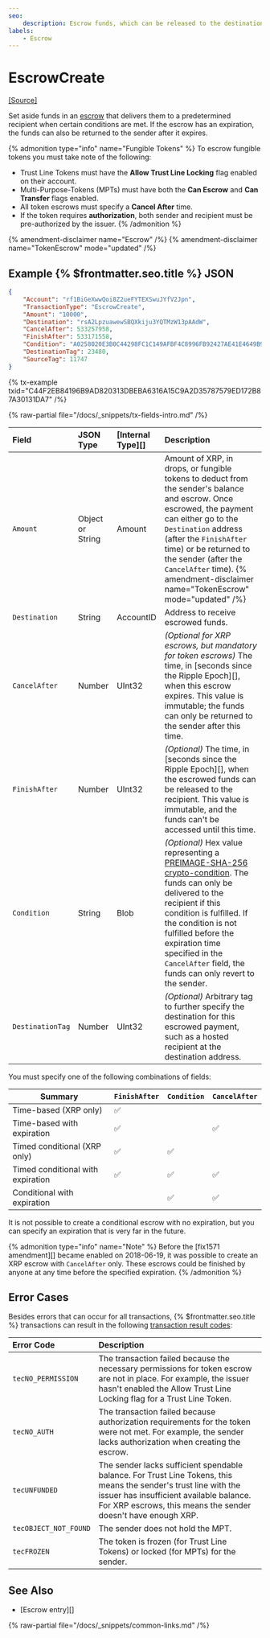 ```yaml
---
seo:
    description: Escrow funds, which can be released to the destination after a specific time or condition.
labels:
    - Escrow
---
```

# EscrowCreate
[[Source]](https://github.com/XRPLF/rippled/blob/master/src/xrpld/app/tx/detail/Escrow.cpp "Source")

Set aside funds in an [escrow](../../../../concepts/payment-types/escrow.md) that delivers them to a predetermined recipient when certain conditions are met. If the escrow has an expiration, the funds can also be returned to the sender after it expires.

{% admonition type="info" name="Fungible Tokens" %}
To escrow fungible tokens you must take note of the following:

- Trust Line Tokens must have the **Allow Trust Line Locking** flag enabled on their account.
- Multi-Purpose-Tokens (MPTs) must have both the **Can Escrow** and **Can Transfer** flags enabled.
- All token escrows must specify a **Cancel After** time.
- If the token requires **authorization**, both sender and recipient must be pre-authorized by the issuer.
{% /admonition %}

{% amendment-disclaimer name="Escrow" /%}
{% amendment-disclaimer name="TokenEscrow" mode="updated" /%}


## Example {% $frontmatter.seo.title %} JSON

```json
{
    "Account": "rf1BiGeXwwQoi8Z2ueFYTEXSwuJYfV2Jpn",
    "TransactionType": "EscrowCreate",
    "Amount": "10000",
    "Destination": "rsA2LpzuawewSBQXkiju3YQTMzW13pAAdW",
    "CancelAfter": 533257958,
    "FinishAfter": 533171558,
    "Condition": "A0258020E3B0C44298FC1C149AFBF4C8996FB92427AE41E4649B934CA495991B7852B855810100",
    "DestinationTag": 23480,
    "SourceTag": 11747
}
```

{% tx-example txid="C44F2EB84196B9AD820313DBEBA6316A15C9A2D35787579ED172B87A30131DA7" /%}


{% raw-partial file="/docs/_snippets/tx-fields-intro.md" /%}

| Field            | JSON Type | [Internal Type][] | Description               |
|:-----------------|:----------|:------------------|:--------------------------|
| `Amount`         | Object or String    | Amount            | Amount of XRP, in drops, or fungible tokens to deduct from the sender's balance and escrow. Once escrowed, the payment can either go to the `Destination` address (after the `FinishAfter` time) or be returned to the sender (after the `CancelAfter` time). {% amendment-disclaimer name="TokenEscrow" mode="updated" /%} |
| `Destination`    | String    | AccountID         | Address to receive escrowed funds. |
| `CancelAfter`    | Number    | UInt32            | _(Optional for XRP escrows, but mandatory for token escrows)_ The time, in [seconds since the Ripple Epoch][], when this escrow expires. This value is immutable; the funds can only be returned to the sender after this time. |
| `FinishAfter`    | Number    | UInt32            | _(Optional)_ The time, in [seconds since the Ripple Epoch][], when the escrowed funds can be released to the recipient. This value is immutable, and the funds can't be accessed until this time. |
| `Condition`      | String    | Blob              | _(Optional)_ Hex value representing a [PREIMAGE-SHA-256 crypto-condition](https://tools.ietf.org/html/draft-thomas-crypto-conditions-02#section-8.1). The funds can only be delivered to the recipient if this condition is fulfilled. If the condition is not fulfilled before the expiration time specified in the `CancelAfter` field, the funds can only revert to the sender. |
| `DestinationTag` | Number    | UInt32            | _(Optional)_ Arbitrary tag to further specify the destination for this escrowed payment, such as a hosted recipient at the destination address. |

You must specify one of the following combinations of fields:

| Summary                           | `FinishAfter` | `Condition` | `CancelAfter` |
|-----------------------------------|---------------|-------------|---------------|
| Time-based (XRP only)             | ✅            |             |               |
| Time-based with expiration        | ✅            |             | ✅            |
| Timed conditional (XRP only)      | ✅            | ✅          |               |
| Timed conditional with expiration | ✅            | ✅          | ✅            |
| Conditional with expiration       |               | ✅          | ✅            |

It is not possible to create a conditional escrow with no expiration, but you can specify an expiration that is very far in the future.

{% admonition type="info" name="Note" %}
Before the [fix1571 amendment][] became enabled on 2018-06-19, it was possible to create an XRP escrow with `CancelAfter` only. These escrows could be finished by anyone at any time before the specified expiration.
{% /admonition %}

## Error Cases

Besides errors that can occur for all transactions, {% $frontmatter.seo.title %} transactions can result in the following [transaction result codes](../transaction-results/index.md):

| Error Code            | Description                                  |
|:--------------------- |:---------------------------------------------|
| `tecNO_PERMISSION` | The transaction failed because the necessary permissions for token escrow are not in place. For example, the issuer hasn't enabled the Allow Trust Line Locking flag for a Trust Line Token.|
| `tecNO_AUTH` | The transaction failed because authorization requirements for the token were not met. For example, the sender lacks authorization when creating the escrow. |
| `tecUNFUNDED`         | The sender lacks sufficient spendable balance. For Trust Line Tokens, this means the sender's trust line with the issuer has insufficient available balance. For XRP escrows, this means the sender doesn't have enough XRP. |
| `tecOBJECT_NOT_FOUND` | The sender does not hold the MPT. |
| `tecFROZEN`           | The token is frozen (for Trust Line Tokens) or locked (for MPTs) for the sender. |

## See Also

- [Escrow entry][]

{% raw-partial file="/docs/_snippets/common-links.md" /%}

